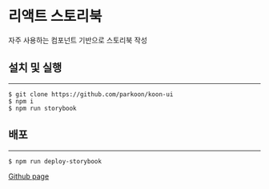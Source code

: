 # 리액트 스토리북

자주 사용하는 컴포넌트 기반으로 스토리북 작성

## 설치 및 실행

---

```
$ git clone https://github.com/parkoon/koon-ui
$ npm i
$ npm run storybook
```

## 배포

---

```
$ npm run deploy-storybook
```

[Github page](https://parkoon.github.io/koond/)
